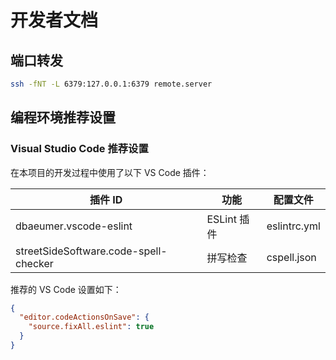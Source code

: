 # 开发者文档

## 端口转发

``` sh
ssh -fNT -L 6379:127.0.0.1:6379 remote.server
```

## 编程环境推荐设置

### Visual Studio Code 推荐设置

在本项目的开发过程中使用了以下 VS Code 插件：

| 插件 ID | 功能 | 配置文件 |
| --- | --- | --- |
| dbaeumer.vscode-eslint | ESLint 插件 | eslintrc.yml |
| streetSideSoftware.code-spell-checker | 拼写检查 | cspell.json |

推荐的 VS Code 设置如下：

``` json
{
  "editor.codeActionsOnSave": {
    "source.fixAll.eslint": true
  }
}
```
